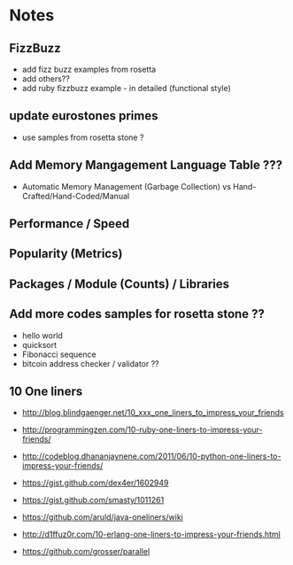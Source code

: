 # Notes


## FizzBuzz

- add fizz buzz examples from rosetta
- add others??
- add ruby fizzbuzz example - in detailed (functional style)


## update eurostones primes

- use samples from rosetta stone ?



## Add Memory Mangagement Language Table ???

- Automatic Memory Management (Garbage Collection) vs Hand-Crafted/Hand-Coded/Manual


## Performance / Speed

## Popularity (Metrics)


## Packages / Module (Counts) / Libraries


## Add more codes samples for rosetta stone ??

- hello world
- quicksort
- Fibonacci sequence
- bitcoin address checker / validator ??



## 10 One liners

- http://blog.blindgaenger.net/10_xxx_one_liners_to_impress_your_friends
- http://programmingzen.com/10-ruby-one-liners-to-impress-your-friends/
- http://codeblog.dhananjaynene.com/2011/06/10-python-one-liners-to-impress-your-friends/
- https://gist.github.com/dex4er/1602949
- https://gist.github.com/smasty/1011261
- https://github.com/aruld/java-oneliners/wiki
- http://d1ffuz0r.com/10-erlang-one-liners-to-impress-your-friends.html



- https://github.com/grosser/parallel
